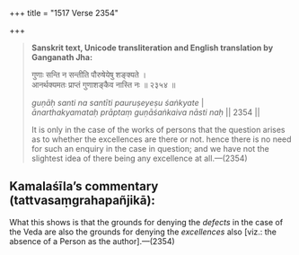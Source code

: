 +++
title = "1517 Verse 2354"

+++
> **Sanskrit text, Unicode transliteration and English translation by Ganganath Jha:** 
>
> गुणाः सन्ति न सन्तीति पौरुषेयेषु शङ्क्यते ।  
> आनर्थक्यमतः प्राप्तं गुणाशङ्कैव नास्ति नः ॥ २३५४ ॥ 
>
> *guṇāḥ santi na santīti pauruṣeyeṣu śaṅkyate* \|  
> *ānarthakyamataḥ prāptaṃ guṇāśaṅkaiva nāsti naḥ* \|\| 2354 \|\| 
>
> It is only in the case of the works of persons that the question arises as to whether the excellences are there or not. hence there is no need for such an enquiry in the case in question; and we have not the slightest idea of there being any excellence at all.—(2354)



## Kamalaśīla’s commentary (tattvasaṃgrahapañjikā):

What this shows is that the grounds for denying the *defects* in the case of the Veda are also the grounds for denying the *excellences* also [viz.: the absence of a Person as the author].—(2354)


